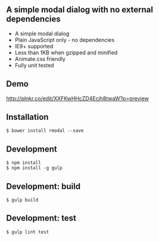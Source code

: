 A simple modal dialog with no external dependencies
---------------------------------------------------

- A simple modal dialog
- Plain JavaScript only - no dependencies
- IE9+ supported
- Less than 1KB when gzipped and minified
- Animate.css friendly
- Fully unit tested

Demo
----
http://plnkr.co/edit/XXFKwHHcZD4Ecjh8twaW?p=preview

Installation
------------
`$ bower install rmodal --save`


Development
-----------
```
$ npm install
$ npm install -g gulp
```

Development: build
--------
`$ gulp build`

Development: test
-------
`$ gulp lint test`
